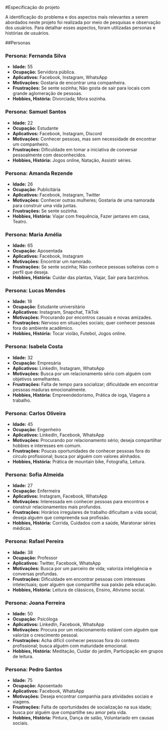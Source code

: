 #Especificação do projeto

A identificação do problema e dos aspectos mais relevantes a serem abordados neste projeto foi realizada por meio de pesquisas e observação dos usuários. Para detalhar esses aspectos, foram utilizadas personas e histórias de usuários. 

##Personas

### Persona: Fernanda Silva

- **Idade:** 55
- **Ocupação:** Servidora pública.
- **Aplicativos:** Facebook, Instagram, WhatsApp
- **Motivações:** Gostaria de encontrar uma companheira.
- **Frustrações:** Se sente sozinha; Não gosta de sair para locais com grande aglomeração de pessoas.
- **Hobbies, História:** Divorciada; Mora sozinha.

### Persona: Samuel Santos

- **Idade:** 22
- **Ocupação:** Estudante
- **Aplicativos:** Facebook, Instagram, Discord
- **Motivações:** Conhecer pessoas, mas sem necessidade de encontrar um companheiro.
- **Frustrações:** Dificuldade em tomar a iniciativa de conversar pessoalmente com desconhecidos.
- **Hobbies, História:** Jogos online, Natação, Assistir séries.

### Persona: Amanda Rezende

- **Idade:** 26
- **Ocupação:** Publicitária
- **Aplicativos:** Facebook, Instagram, Twitter
- **Motivações:** Conhecer outras mulheres; Gostaria de uma namorada para construir uma vida juntas.
- **Frustrações:** Se sente sozinha.
- **Hobbies, História:** Viajar com frequência, Fazer jantares em casa, Teatro.

### Persona: Maria Amélia

- **Idade:** 65
- **Ocupação:** Aposentada
- **Aplicativos:** Facebook, Instagram
- **Motivações:** Encontrar um namorado.
- **Frustrações:** Se sente sozinha; Não conhece pessoas solteiras com o perfil que deseja.
- **Hobbies, História:** Cuidar das plantas, Viajar, Sair para barzinhos.

### Persona: Lucas Mendes

- **Idade:** 18
- **Ocupação:** Estudante universitário
- **Aplicativos:** Instagram, Snapchat, TikTok
- **Motivações:** Procurando por encontros casuais e novas amizades.
- **Frustrações:** Nervoso em situações sociais; quer conhecer pessoas fora do ambiente acadêmico.
- **Hobbies, História:** Tocar violão, Futebol, Jogos online.

### Persona: Isabela Costa

- **Idade:** 32
- **Ocupação:** Empresária
- **Aplicativos:** LinkedIn, Instagram, WhatsApp
- **Motivações:** Busca por um relacionamento sério com alguém com objetivos semelhantes.
- **Frustrações:** Falta de tempo para socializar; dificuldade em encontrar pessoas maduras emocionalmente.
- **Hobbies, História:** Empreendedorismo, Prática de ioga, Viagens a trabalho.

### Persona: Carlos Oliveira

- **Idade:** 45
- **Ocupação:** Engenheiro
- **Aplicativos:** LinkedIn, Facebook, WhatsApp
- **Motivações:** Procurando por relacionamento sério; deseja compartilhar hobbies e interesses em comum.
- **Frustrações:** Poucas oportunidades de conhecer pessoas fora do círculo profissional; busca por alguém com valores alinhados.
- **Hobbies, História:** Prática de mountain bike, Fotografia, Leitura.

### Persona: Sofia Almeida

- **Idade:** 27
- **Ocupação:** Enfermeira
- **Aplicativos:** Instagram, Facebook, WhatsApp
- **Motivações:** Interessada em conhecer pessoas para encontros e construir relacionamentos mais profundos.
- **Frustrações:** Horários irregulares de trabalho dificultam a vida social; deseja alguém que compreenda sua profissão.
- **Hobbies, História:** Corrida, Cuidados com a saúde, Maratonar séries médicas.

### Persona: Rafael Pereira

- **Idade:** 38
- **Ocupação:** Professor
- **Aplicativos:** Twitter, Facebook, WhatsApp
- **Motivações:** Busca por um parceiro de vida; valoriza inteligência e conversas profundas.
- **Frustrações:** Dificuldade em encontrar pessoas com interesses intelectuais; quer alguém que compartilhe sua paixão pela educação.
- **Hobbies, História:** Leitura de clássicos, Ensino, Ativismo social.

### Persona: Joana Ferreira

- **Idade:** 50
- **Ocupação:** Psicóloga
- **Aplicativos:** LinkedIn, Facebook, WhatsApp
- **Motivações:** Procura por um relacionamento estável com alguém que valorize o crescimento pessoal.
- **Frustrações:** Acha difícil conhecer pessoas fora do contexto profissional; busca alguém com maturidade emocional.
- **Hobbies, História:** Meditação, Cuidar do jardim, Participação em grupos de leitura.

### Persona: Pedro Santos

- **Idade:** 75
- **Ocupação:** Aposentado
- **Aplicativos:** Facebook, WhatsApp
- **Motivações:** Deseja encontrar companhia para atividades sociais e viagens.
- **Frustrações:** Falta de oportunidades de socialização na sua idade; busca por alguém que compartilhe seu amor pela vida.
- **Hobbies, História:** Pintura, Dança de salão, Voluntariado em causas sociais.
